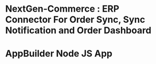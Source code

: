 # NextGen-Commerce : ERP Connector For Order Sync, Sync Notification and Order Dashboard
# AppBuilder Node JS App
